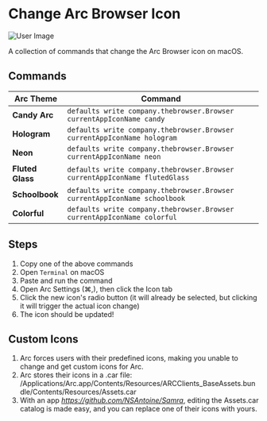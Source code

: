 # Change Arc Browser Icon

![User Image](https://github.com/user-attachments/assets/04cac5b0-bfee-4404-8ac3-c40e5c958329)

A collection of commands that change the Arc Browser icon on macOS.

## Commands
| Arc Theme        | Command                                                                    |
|------------------|----------------------------------------------------------------------------|
| **Candy Arc**    | `defaults write company.thebrowser.Browser currentAppIconName candy`       |
| **Hologram**     | `defaults write company.thebrowser.Browser currentAppIconName hologram`    |
| **Neon**         | `defaults write company.thebrowser.Browser currentAppIconName neon`        |
| **Fluted Glass** | `defaults write company.thebrowser.Browser currentAppIconName flutedGlass` |
| **Schoolbook**   | `defaults write company.thebrowser.Browser currentAppIconName schoolbook`  |
| **Colorful**     | `defaults write company.thebrowser.Browser currentAppIconName colorful`    |

## Steps
1. Copy one of the above commands
2. Open `Terminal` on macOS
3. Paste and run the command
4. Open Arc Settings (⌘,), then click the Icon tab
5. Click the new icon's radio button (it will already be selected, but clicking it will trigger the actual icon change)
6. The icon should be updated!

## Custom Icons
1. Arc forces users with their predefined icons, making you unable to change and get custom icons for Arc.
2. Arc stores their icons in a .car file: /Applications/Arc.app/Contents/Resources/ARCClients_BaseAssets.bundle/Contents/Resources/Assets.car
3. With an app *https://github.com/NSAntoine/Samra*, editing the Assets.car catalog is made easy, and you can replace one of their icons with yours.
